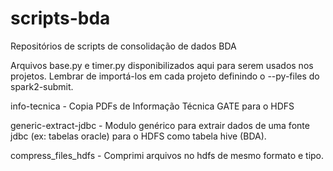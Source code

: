 # scripts-bda
Repositórios de scripts de consolidação de dados BDA

Arquivos base.py e timer.py disponibilizados aqui para serem usados nos projetos. Lembrar de importá-los em cada projeto definindo o --py-files do spark2-submit.


info-tecnica - Copia PDFs de Informação Técnica GATE para o HDFS


generic-extract-jdbc - Modulo genérico para extrair dados de uma fonte jdbc (ex: tabelas oracle) para o HDFS como tabela hive (BDA).


compress_files_hdfs - Comprimi arquivos no hdfs de mesmo formato e tipo.
